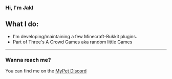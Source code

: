 ### Hi, I'm Jakl

## What I do:
- I'm developing/maintaining a few Minecraft-Bukkit plugins.
- Part of Three's A Crowd Games aka random little Games

---

### Wanna reach me?
You can find me on the [MyPet Discord](https://discord.com/invite/GtcdWFw)
